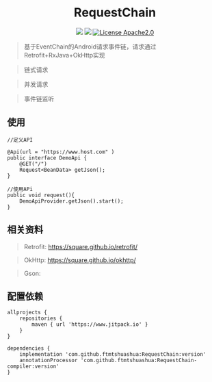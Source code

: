 
<h1 align="center">RequestChain</h1>
<div align="center">

![](https://img.shields.io/badge/android-5.0%2B-blue)
[![](https://jitpack.io/v/ftmtshuashua/RequestChain.svg)](https://jitpack.io/#ftmtshuashua/RequestChain)
[![License Apache2.0](http://img.shields.io/badge/license-Apache2.0-brightgreen.svg?style=flat)](http://www.apache.org/licenses/LICENSE-2.0.html)



</div>

>基于EventChain的Android请求事件链，请求通过Retrofit+RxJava+OkHttp实现

>链式请求

>并发请求

>事件链监听



## 使用
```
//定义API

@Api(url = "https://www.host.com" )
public interface DemoApi {
    @GET("/")
    Request<BeanData> getJson();
}
```

```
//使用APi
public void request(){
    DemoApiProvider.getJson().start();
}
```



## 相关资料
> Retrofit: https://square.github.io/retrofit/

> OkHttp: https://square.github.io/okhttp/

> Gson:

## 配置依赖

```
allprojects {
    repositories {
        maven { url 'https://www.jitpack.io' }
    }
}

dependencies {
    implementation 'com.github.ftmtshuashua:RequestChain:version'
    annotationProcessor 'com.github.ftmtshuashua:RequestChain-compiler:version'
}
```

